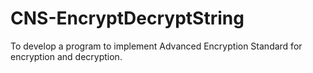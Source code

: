 # CNS-EncryptDecryptString
To develop a program to implement Advanced Encryption Standard for encryption and
decryption.
